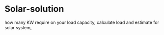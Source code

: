 # Solar-solution
how many  KW require on your load capacity, calculate load and estimate for solar system, 
